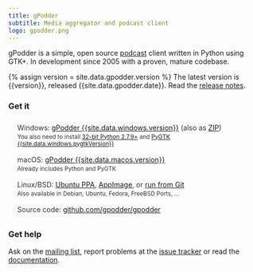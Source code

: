 ```yaml
---
title: gPodder
subtitle: Media aggregator and podcast client
logo: gpodder.png
---
```


<style>
ul {
    padding-left: 10px;
}

ul li {
    padding: 8px;
    list-style: none;
    color: #333;
}
</style>

gPodder is a simple, open source [podcast](https://en.wikipedia.org/wiki/Podcast) client written in Python using GTK+. In development since 2005 with a proven, mature codebase.

{% assign version = site.data.gpodder.version %}
The latest version is <span id="latest-version">{{version}}</span>, released <span id="release-date">{{site.data.gpodder.date}}</span>. Read the [release notes](https://github.com/gpodder/gpodder/releases).

### Get it

-   Windows: [gPodder {{site.data.windows.version}}][win] (also as [ZIP][win-zip])<br>
    <small>You also need to install [32-bit Python 2.7.9+][win-python] and [PyGTK {{site.data.windows.pygtkVersion}}][win-gtk]</small>
-   macOS: [gPodder {{site.data.macos.version}}][mac]<br>
    <small>Already includes Python and PyGTK</small>
-   Linux/BSD: [Ubuntu PPA][], [AppImage][], or [run from Git][]<br>
    <small>Also available in Debian, Ubuntu, Fedora, FreeBSD Ports, ...</small>
-   Source code: [github.com/gpodder/gpodder](https://github.com/gpodder/gpodder)

### Get help

Ask on the [mailing list](http://www.freelists.org/list/gpodder), report problems at the [issue tracker](https://github.com/gpodder/gpodder/issues) or read the [documentation](docs/).

[win]: https://github.com/gpodder/gpodder/releases/download/{{site.data.windows.version}}/gpodder-{{site.data.windows.version}}-setup.exe
[win-zip]: https://github.com/gpodder/gpodder/releases/download/{{site.data.windows.version}}/gpodder-{{site.data.windows.version}}-win32.zip
[win-python]: https://www.python.org/ftp/python/{{site.data.windows.pythonVersion}}{{site.data.windows.pythonPatch}}/python-{{site.data.windows.pythonVersion}}{{site.data.windows.pythonPatch}}.msi
[win-gtk]: http://ftp.gnome.org/pub/GNOME/binaries/win32/pygtk/{{site.data.windows.pygtkVersion}}/pygtk-all-in-one-{{site.data.windows.pygtkVersion}}{{site.data.windows.pygtkPatch}}.win32-py{{site.data.windows.pythonVersion}}.msi
[mac]: https://sourceforge.net/projects/gpodder/files/macosx/gPodder-{{site.data.macos.version}}{{site.data.macos.patch}}.zip/download
[Ubuntu PPA]: https://launchpad.net/~thp/+archive/ubuntu/gpodder
[AppImage]: https://bintray.com/probono/AppImages/gPodder
[run from Git]: https://github.com/gpodder/gpodder/wiki/Run-from-Git
